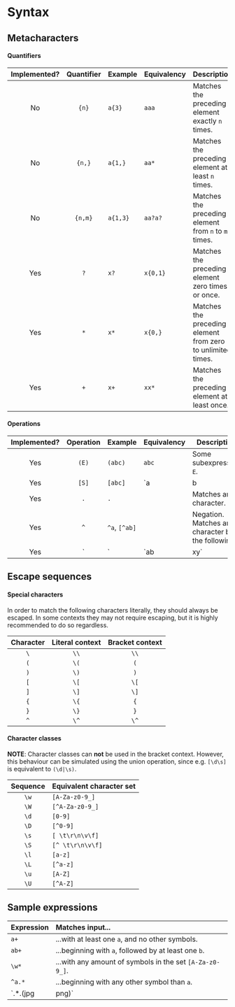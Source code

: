 # Syntax

## Metacharacters

#### Quantifiers

| Implemented? | Quantifier | Example    | Equivalency | Description
| :----------: | :--------: | :--------- | :---------- | -----------
| No           | `{n}`      | `a{3}`     | `aaa`       | Matches the preceding element exactly `n` times.
| No           | `{n,}`     | `a{1,}`    | `aa*`       | Matches the preceding element at least `n` times.
| No           | `{n,m}`    | `a{1,3}`   | `aa?a?`     | Matches the preceding element from `n` to `m` times.
| Yes          | `?`        | `x?`       | `x{0,1}`    | Matches the preceding element zero times or once.
| Yes          | `*`        | `x*`       | `x{0,}`     | Matches the preceding element from zero to unlimited times.
| Yes          | `+`        | `x+`       | `xx*`       | Matches the preceding element at least once.


#### Operations

| Implemented? | Operation  | Example    | Equivalency | Description
| :----------: | :--------: | :--------- | :---------- | -----------
| Yes          | `(E)`      | `(abc)`    | `abc`       | Some subexpression `E`.
| Yes          | `[S]`      | `[abc]`    | `a|b|c`     | Matches any character in set `S`.
| Yes          | `.`        | `.`        |             | Matches any character.
| Yes          | `^`        | `^a`, `[^ab]` |          | Negation. Matches any character but the following.
| Yes          | `|`        | `ab|xy`    |             | Matches either `ab` or `xy`.



## Escape sequences

#### Special characters

In order to match the following characters literally, they should always be escaped. In some contexts they may not require escaping, but it is highly recommended to do so regardless.

| Character | Literal context | Bracket context |
| :-------: | :-------------: | :-------------: |
| `\`       | `\\`            | `\\`            |
| `(`       | `\(`            | `(`             |
| `)`       | `\)`            | `)`             |
| `[`       | `\[`            | `\[`            |
| `]`       | `\]`            | `\]`            |
| `{`       | `\{`            | `{`             |
| `}`       | `\}`            | `}`             |
| `^`       | `\^`            | `\^`            |

<!-- | `-`       | `-`             | `\-`            | -->
<!-- | `$`       | `\$`            | `\$`            | -->


#### Character classes

**NOTE**: Character classes can **not** be used in the bracket context. However, this behaviour can be simulated using the union operation, since e.g. `[\d\s]` is equivalent to `(\d|\s)`.

| Sequence  | Equivalent character set |
| :-------: | :----------------------- |
| `\w`      | `[A-Za-z0-9_]`           |
| `\W`      | `[^A-Za-z0-9_]`          |
| `\d`      | `[0-9]`                  |
| `\D`      | `[^0-9]`                 |
| `\s`      | `[ \t\r\n\v\f]`          |
| `\S`      | `[^ \t\r\n\v\f]`         |
| `\l`      | `[a-z]`                  |
| `\L`      | `[^a-z]`                 |
| `\u`      | `[A-Z]`                  |
| `\U`      | `[^A-Z]`                 |



## Sample expressions

| Expression      | Matches input...
| :-------------- | :----------
| `a+`            | ...with at least one `a`, and no other symbols.
| `ab+`           | ...beginning with `a`, followed by at least one `b`.
| `\w*`           | ...with any amount of symbols in the set `[A-Za-z0-9_]`.
| `^a.*`          | ...beginning with any other symbol than `a`.
| `.*\.(jpg|png)` | ...ending in `.jpg` or `.png`.
